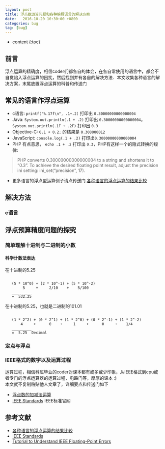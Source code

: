 ```yaml
---
layout: post
title: 浮点数运算问题和各种编程语言的解决方案
date:   2016-10-20 10:30:00 +0800
categories: bug 
tag: [bug]
---
```


* content
{:toc}

## 前言
浮点运算的精确度，相信coder们都各自的体会，在各自常使用的语言中，都会不自觉陷入浮点运算的困扰，然后找到并有各自的解决方法．本文收集各种语言的解决方案，末尾放置浮点运算的科普和传送门
   
## 常见的语言作浮点运算

- c语言: `printf("%.17f\n", .1+.2)` 打印出 `0.30000000000000004`
- Java: `System.out.println(.1 + .2)` 打印出 `0.30000000000000004`，　`System.out.println(.1F + .2F)` 打印出 `0.3`
- Objective-C: `0.1 + 0.2;` 的结果是 `0.300000012`
- JavaScript: `console.log(.1 + .2)` 打印出`0.30000000000000004`
- PHP 有点意思， `echo .1 + .2` 打印出 `0.3`，PHP有这样一个的隐式转换的规律:

> PHP converts 0.30000000000000004 to a string and shortens it to “0.3”. To achieve the desired floating point result, adjust the precision ini setting: ini_set(“precision”, 17).

- 更多语言的浮点型运算例子请点传送门 [各种语言的浮点运算的结果比较]


## 解决方法

### c语言




## 浮点预算精度问题的探究

### 简单理解十进制与二进制的小数

#### 科学计数法表达

在十进制的5.25

```

   (5 * 10^0) + (2 * 10^-1) + (5 * 10^-2)
        5     +     2/10    +    5/100
   _________
   =  532.25

```

在十进制的5.25，也就是二进制的101.01

```

   (1 * 2^2) + (0 * 2^1) + (1 * 2^0) + (0 * 2^-1) + (1 * 2^-2)
       4     +      0    +     1     +      0     +    1/4
   _________
   =  5.25  Decimal

```

### 定点与浮点



### IEEE格式的数字以及运算过程

运算过程，相信科班毕业的coder对课本都有或多或少印象，从IEEE格式到cpu或者专门的浮点运算器的运算过程，电路门等，厚厚的课本 :)  
本文就不复制粘贴他人文章了，详细要点和传送门如下

- [浮点数的加减法运算]
- [IEEE Standards] IEEE标准官网



## 参考文献

- [各种语言的浮点运算的结果比较]
- [IEEE Standards]
- [Tutorial to Understand IEEE Floating-Point Errors]




[各种语言的浮点运算的结果比较]:http://0.30000000000000004.com/
[IEEE Standards]:http://standards.ieee.org/
[Tutorial to Understand IEEE Floating-Point Errors]:https://support.microsoft.com/en-us/help/42980/-complete-tutorial-to-understand-ieee-floating-point-errors
[浮点数的加减法运算]: http://share.onlinesjtu.com/mod/tab/view.php?id=184
